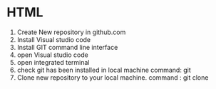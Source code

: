 # HTML

1. Create New repository in github.com
2. Install Visual studio code
3. Install GIT command line interface
4. open Visual studio code
5. open integrated terminal
6. check git has been installed in local machine
    command: git
7. Clone new repository to your local machine.
    command : git clone <URL>





